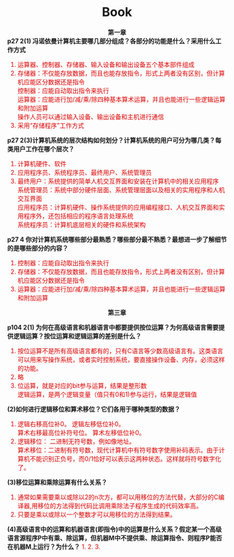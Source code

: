 # <center>Book</center>
**<center>第一章</center>**
**p27 2(1) 冯诺依曼计算机主要哪几部分组成？各部分的功能是什么？采用什么工作方式** 
<font color="#dd0000">
1. 运算器、控制器、存储器、输入设备和输出设备五个基本部件组成
2. 存储器：不仅能存放数据，而且也能存放指令，形式上两者没有区别，但计算机应能区分数据还是指令
<br>控制器：应能自动取出指令来执行
<br>运算器：应能进行加/减/乘/除四种基本算术运算，并且也能进行一些逻辑运算和附加运算
<br>操作人员可以通过输入设备、输出设备和主机进行通信
3. 采用“存储程序”工作方式

</font>

**p27 2(3)计算机系统的层次结构如何划分？计算机系统的用户可分为哪几类？每类用户工作在哪个层次？** 
<font color="#dd0000">
1. 计算机硬件、软件
2. 应用程序员、系统程序员、最终用户、系统管理员
3. 最终用户：系统提供的简单人机交互界面和安装在计算机中的相关应用程序
<br>系统管理员：系统中部分硬件层面、系统管理层面以及相关的实用程序和人机交互界面
<br>应用程序员：计算机硬件、操作系统提供的应用编程接口、人机交互界面和实用程序外，还包括相应的程序语言处理系统
<br>系统程序员：计算机底层相关的硬件和系统架构

</font>

**p27 4 你对计算机系统哪些部分最熟悉？哪些部分最不熟悉？最想进一步了解细节的是哪些部分的内容？**
<font color="#dd0000">
1. 控制器：应能自动取出指令来执行
2. 存储器：不仅能存放数据，而且也能存放指令，形式上两者没有区别，但计算机应能区分数据还是指令
3. 运算器：应能进行加/减/乘/除四种基本算术运算，并且也能进行一些逻辑运算和附加运算


 </font>

**<center>第三章</center>**

**p104 2(1) 为何在高级语言和机器语言中都要提供按位运算？为何高级语言需要提供逻辑运算？按位运算和逻辑运算的差别是什么？**
<font color="#dd0000">
1. 按位运算不是所有高级语言都有的，只有C语言等少数高级语言有。这类语言可以用来写操作系统，或者实时控制系统，要直接操作设备、内存，必须这样的功能。
2. 略
3. 位运算，就是对应的bit参与运算，结果是整形数<br>
   逻辑运算，是两个逻辑变量（值只有0和1)参与运行，结果是逻辑值


 </font>

**(2)如何进行逻辑移位和算术移位？它们各用于哪种类型的数据？**
<font color="#dd0000">

1. 逻辑右移高位补0。
   逻辑左移低位补0。<br>
   算术右移最高位补符号位。
   算术左移低位补0。
2. 逻辑移位： 二进制无符号数，例如像地址。<br>
   算术移位：二进制有符号数，现代计算机中有符号数字使用补码表示。由于计算机不能识别正负号，而0/1恰好可以表示这两种状态。这样就将符号数字化了。


 </font>

**(3)移位运算和乘除运算有什么关系？**
<font color="#dd0000">

1. 通常如果需要乘以或除以2的n次方，都可以用移位的方法代替，大部分的C编译器,用移位的方法得到代码比调用乘除法子程序生成的代码效率高。 
2. 只要是乘以或除以一个整数才可以用移位的方法得到结果。


 </font>

**(4)高级语言中的运算和机器语言(即指令)中的运算是什么关系？假定某一个高级语言源程序P中有乘、除运算，但机器M中不提供乘、除运算指令、则程序P能否在机器M上运行？为什么？**
<font color="#dd0000">
1. 
2. 
3. 


 </font>